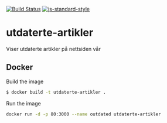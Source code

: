 [![Build Status](https://travis-ci.org/telemark/utdaterte-artikler.svg?branch=master)](https://travis-ci.org/telemark/utdaterte-artikler)
[![js-standard-style](https://img.shields.io/badge/code%20style-standard-brightgreen.svg?style=flat)](https://github.com/feross/standard)

# utdaterte-artikler
Viser utdaterte artikler på nettsiden vår

## Docker

Build the image

```sh
$ docker build -t utdaterte-artikler .
```

Run the image

```sh
docker run -d -p 80:3000 --name outdated utdaterte-artikler
```
